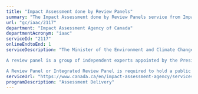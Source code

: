 ```yaml
---
title: "Impact Assessment done by Review Panels"
summary: "The Impact Assessment done by Review Panels service from Impact Assessment Agency of Canada is available end-to-end online, according to the GC Service Inventory."
url: "gc/iaac/2117"
department: "Impact Assessment Agency of Canada"
departmentAcronym: "iaac"
serviceId: "2117"
onlineEndtoEnd: 1
serviceDescription: "The Minister of the Environment and Climate Change may refer an impact assessment (IA) under the Impact Assessment Act (IAA) to a review panel if it is in the public interest to do so. To make this decision, the Minister must consider: (1) the extent to which the effects identified within federal jurisdiction are adverse; (2) public concerns related to those effects; (3) opportunities for cooperation with other jurisdictions; and (4) adverse impacts on the rights of the Indigenous peoples.  

A review panel is a group of independent experts appointed by the President of the Agency. The Terms of Reference for a review panel are established by the Minister. A review panel conducts an assessment of the potential impacts of a project. The Review Panel or Integrated Review Panel will conduct its analysis on the information and studies provided on the public record, including the Proponent's Impact Statement. The Review Panel or Integrated Review Panel will engage with the Proponent, federal departments, Indigenous groups, the public and other jurisdictions during the assessment. 

A Review Panel or Integrated Review Panel is required to hold a public hearing. The public hearing allows participants, including Indigenous groups, to present information, concerns and comments regarding the potential impacts of the designated project. The review panel prepares a report that includes its rationale, conclusions and recommendations and submits its report to the Minister."
serviceUrl: "https://www.canada.ca/en/impact-assessment-agency/services/policy-guidance/impact-assessment-process-overview.html"
programDescription: "Assessment Delivery"
---
```

